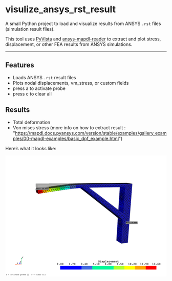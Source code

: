 # visulize_ansys_rst_result

A small Python project to load and visualize results from ANSYS `.rst` files (simulation result files).

This tool uses [PyVista](https://github.com/pyvista/pyvista) and [ansys-mapdl-reader](https://github.com/pyansys/ansys-mapdl-reader) to extract and plot stress, displacement, or other FEA results from ANSYS simulations.

---

## Features
- Loads ANSYS `.rst` result files
- Plots nodal displacements, vm_stress, or custom fields
- press a to activate probe
- press c to clear all


## Results 
 - Total deformation
 - Von mises stress
(more info on how to extract result : "https://mapdl.docs.pyansys.com/version/stable/examples/gallery_examples/00-mapdl-examples/basic_dpf_example.html")

Here’s what it looks like:

![Deformed mesh plot](examples/example.png)
